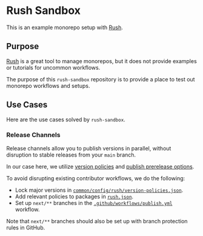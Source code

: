# Rush Sandbox

This is an example monorepo setup with [Rush](https://rushjs.io/).

## Purpose

[Rush](https://rushjs.io/) is a great tool to manage monorepos, but it does not provide examples or tutorials for uncommon workflows.

The purpose of this `rush-sandbox` repository is to provide a place to test out monorepo workflows and setups.

## Use Cases

Here are the use cases solved by `rush-sandbox`.

### Release Channels

Release channels allow you to publish versions in parallel, without disruption to stable releases from your `main` branch.

In our case here, we utilize [version policies](https://rushjs.io/pages/maintainer/publishing/#two-types-of-version-policies) and [publish prerelease options](https://rushjs.io/pages/commands/rush_publish/).

To avoid disrupting existing contributor workflows, we do the following:

- Lock major versions in [`common/config/rush/version-policies.json`](common/config/rush/version-policies.json).
- Add relevant policies to packages in [`rush.json`](rush.json).
- Set up `next/**` branches in the [`.github/workflows/publish.yml`](.github/workflows/publish.yml) workflow.

Note that `next/**` branches should also be set up with branch protection rules in GitHub.
